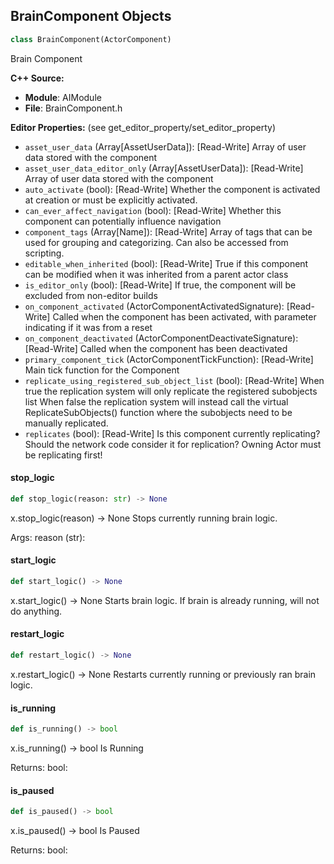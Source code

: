 ## BrainComponent Objects

```python
class BrainComponent(ActorComponent)
```

Brain Component

**C++ Source:**

- **Module**: AIModule
- **File**: BrainComponent.h

**Editor Properties:** (see get_editor_property/set_editor_property)

- ``asset_user_data`` (Array[AssetUserData]):  [Read-Write] Array of user data stored with the component
- ``asset_user_data_editor_only`` (Array[AssetUserData]):  [Read-Write] Array of user data stored with the component
- ``auto_activate`` (bool):  [Read-Write] Whether the component is activated at creation or must be explicitly activated.
- ``can_ever_affect_navigation`` (bool):  [Read-Write] Whether this component can potentially influence navigation
- ``component_tags`` (Array[Name]):  [Read-Write] Array of tags that can be used for grouping and categorizing. Can also be accessed from scripting.
- ``editable_when_inherited`` (bool):  [Read-Write] True if this component can be modified when it was inherited from a parent actor class
- ``is_editor_only`` (bool):  [Read-Write] If true, the component will be excluded from non-editor builds
- ``on_component_activated`` (ActorComponentActivatedSignature):  [Read-Write] Called when the component has been activated, with parameter indicating if it was from a reset
- ``on_component_deactivated`` (ActorComponentDeactivateSignature):  [Read-Write] Called when the component has been deactivated
- ``primary_component_tick`` (ActorComponentTickFunction):  [Read-Write] Main tick function for the Component
- ``replicate_using_registered_sub_object_list`` (bool):  [Read-Write] When true the replication system will only replicate the registered subobjects list
  When false the replication system will instead call the virtual ReplicateSubObjects() function where the subobjects need to be manually replicated.
- ``replicates`` (bool):  [Read-Write] Is this component currently replicating? Should the network code consider it for replication? Owning Actor must be replicating first!

<a id="unreal.BrainComponent.stop_logic"></a>

#### stop_logic

```python
def stop_logic(reason: str) -> None
```

x.stop_logic(reason) -> None
Stops currently running brain logic.

Args:
    reason (str):

<a id="unreal.BrainComponent.start_logic"></a>

#### start_logic

```python
def start_logic() -> None
```

x.start_logic() -> None
Starts brain logic. If brain is already running, will not do anything.

<a id="unreal.BrainComponent.restart_logic"></a>

#### restart_logic

```python
def restart_logic() -> None
```

x.restart_logic() -> None
Restarts currently running or previously ran brain logic.

<a id="unreal.BrainComponent.is_running"></a>

#### is_running

```python
def is_running() -> bool
```

x.is_running() -> bool
Is Running

Returns:
    bool:

<a id="unreal.BrainComponent.is_paused"></a>

#### is_paused

```python
def is_paused() -> bool
```

x.is_paused() -> bool
Is Paused

Returns:
    bool:

<a id="unreal.BehaviorTreeComponent"></a>